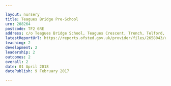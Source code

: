 ```yaml
---

layout: nursery
title: Teagues Bridge Pre-School
urn: 208264
postcode: TF2 6RE
address: c/o Teagues Bridge School, Teagues Crescent, Trench, Telford, Shropshire, TF2 6RE
latestReportUrl: https://reports.ofsted.gov.uk/provider/files/2658043/urn/208264.pdf
teaching: 2
development: 2
leadership: 2
outcomes: 2
overall: 2
date: 01 April 2018 
datePublish: 9 February 2017

---
```

